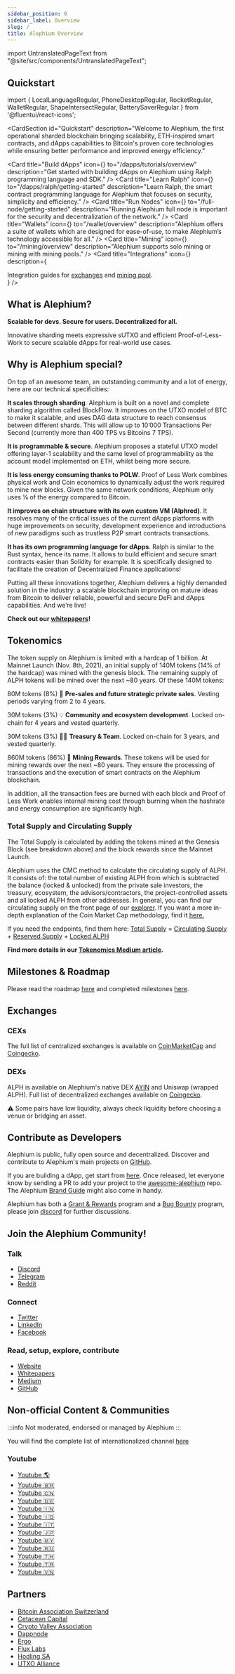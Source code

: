 ```yaml
---
sidebar_position: 0
sidebar_label: Overview
slug: /
title: Alephium Overview
---
```


import UntranslatedPageText from "@site/src/components/UntranslatedPageText";

<UntranslatedPageText />

## Quickstart
import {
  LocalLanguageRegular,
  PhoneDesktopRegular,
  RocketRegular,
  WalletRegular,
  ShapeIntersectRegular,
  BatterySaverRegular
} from '@fluentui/react-icons';

<CardSection
  id="Quickstart"
  description="Welcome to Alephium, the first operational sharded blockchain bringing scalability, ETH-inspired smart contracts, and dApps capabilities to Bitcoin's proven core technologies while ensuring better performance and improved energy efficiency."
>
  <Card
    title="Build dApps"
    icon={<PhoneDesktopRegular />}
    to="/dapps/tutorials/overview"
    description="Get started with building dApps on Alephium using Ralph programming language and SDK."
  />
  <Card
    title="Learn Ralph"
    icon={<LocalLanguageRegular />}
    to="/dapps/ralph/getting-started"
    description="Learn Ralph, the smart contract programming language for Alephium that focuses on security, simplicity and efficiency."
  />
  <Card
    title="Run Nodes"
    icon={<RocketRegular />}
    to="/full-node/getting-started"
    description="Running Alephium full node is important for the security and decentralization of the network."
  />
  <Card
    title="Wallets"
    icon={<WalletRegular />}
    to="/wallet/overview"
    description="Alephium offers a suite of wallets which are designed for ease-of-use, to make Alephium’s technology accessible for all."
  />
  <Card
    title="Mining"
    icon={<BatterySaverRegular />}
    to="/mining/overview"
    description="Alephium supports solo mining or mining with mining pools."
  />
  <Card
    title="Integrations"
    icon={<ShapeIntersectRegular />}
    description={
      <div>Integration guides for <a href="/integration/exchange">exchanges</a> and <a href="/integration/mining">mining pool</a>.</div>
    }
  />
</CardSection>

## What is Alephium?

**Scalable for devs. Secure for users. Decentralized for all.**

Innovative sharding meets expressive sUTXO and efficient Proof-of-Less-Work to secure scalable dApps for real-world use cases.

## Why is Alephium special?

On top of an awesome team, an outstanding community and a lot of energy, here are our technical specificities:

**It scales through sharding**. Alephium is built on a novel and complete sharding algorithm called BlockFlow. It improves on the UTXO model of BTC to make it scalable, and uses DAG data structure to reach consensus between different shards. This will allow up to 10’000 Transactions Per Second (currently more than 400 TPS vs Bitcoins 7 TPS).

**It is programmable & secure**. Alephium proposes a stateful UTXO model offering layer-1 scalability and the same level of programmability as the account model implemented on ETH, whilst being more secure.

**It is less energy consuming thanks to POLW**. Proof of Less Work combines physical work and Coin economics to dynamically adjust the work required to mine new blocks. Given the same network conditions, Alephium only uses ⅛ of the energy compared to Bitcoin.

**It improves on chain structure with its own custom VM (Alphred)**. It resolves many of the critical issues of the current dApps platforms with huge improvements on security, development experience and introductions of new paradigms such as trustless P2P smart contracts transactions.

**It has its own programming language for dApps**. Ralph is similar to the Rust syntax, hence its name. It allows to build efficient and secure smart contracts easier than Solidity for example. It is specifically designed to facilitate the creation of Decentralized Finance applications!

Putting all these innovations together, Alephium delivers a highly demanded solution in the industry: a scalable blockchain improving on mature ideas from Bitcoin to deliver reliable, powerful and secure DeFi and dApps capabilities. And we’re live!

**Check out our [whitepapers][whitepaper]!**

## Tokenomics

The token supply on Alephium is limited with a hardcap of 1 billion. At Mainnet Launch (Nov. 8th, 2021), an initial supply of 140M tokens (14% of the hardcap) was mined with the genesis block. The remaining supply of ALPH tokens will be mined over the next ~80 years. Of these 140M tokens:

80M tokens (8%) 🤝 **Pre-sales and future strategic private sales**. Vesting periods varying from 2 to 4 years.

30M tokens (3%) 💡 **Community and ecosystem development**. Locked on-chain for 4 years and vested quarterly.

30M tokens (3%) 🧑‍💻 **Treasury & Team**. Locked on-chain for 3 years, and vested quarterly.

860M tokens (86%) 🌊 **Mining Rewards**. These tokens will be used for mining rewards over the next ~80 years. They ensure the processing of transactions and the execution of smart contracts on the Alephium blockchain.

In addition, all the transaction fees are burned with each block and Proof of Less Work enables internal mining cost through burning when the hashrate and energy consumption are significantly high.


### Total Supply and Circulating Supply

The Total Supply is calculated by adding the tokens mined at the Genesis Block (see breakdown above) and the block rewards since the Mainnet Launch.

Alephium uses the CMC method to calculate the circulating supply of ALPH. It consists of: the total number of existing ALPH from which is subtracted the balance (locked & unlocked) from the private sale investors, the treasury, ecosystem, the advisors/contractors, the project-controlled assets and all locked ALPH from other addresses.
In general, you can find our circulating supply on the front page of our [explorer](https://explorer.alephium.org/#/blocks). If you want a more in-depth explanation of the Coin Market Cap methodology, find it [here.](https://support.coinmarketcap.com/hc/en-us/articles/360043396252-Supply-Circulating-Total-Max-)

If you need the endpoints, find them here: [Total Supply](https://mainnet-backend.alephium.org/infos/supply/total-alph) = [Circulating Supply](https://mainnet-backend.alephium.org/infos/supply/circulating-alph) + [Reserved Supply](https://mainnet-backend.alephium.org/infos/supply/reserved-alph) + [Locked ALPH](https://mainnet-backend.alephium.org/infos/supply/locked-alph)

**Find more details in our [Tokenomics Medium article][tokenomics-medium].**

## Milestones & Roadmap

Please read the roadmap [here][roadmap] and completed milestones [here][milestones].

## Exchanges

### CEXs
The full list of centralized exchanges is available on [CoinMarketCap][CoinMarketCap] and [Coingecko][Coingecko].

### DEXs
ALPH is available on Alephium's native DEX [AYIN][AYIN] and Uniswap (wrapped ALPH). Full list of decentralized exchanges available on [Coingecko][Coingecko].

⚠️ Some pairs have low liquidity, always check liquidity before choosing a venue or bridging an asset.

## Contribute as Developers

Alephium is public, fully open source and decentralized. Discover and contribute to Alephium's main projects on [GitHub][github].

If you are building a dApp, get start from
[here](/dapps/sdk/work-with-project/getting-started). Once released, let everyone know by
sending a PR to add your project to the [awesome-alephium][awesome] repo. The
Alephium [Brand Guide][brand-guide] might also come in handy.

Alephium has both a [Grant & Rewards][reward-grant] program and a [Bug Bounty](https://github.com/alephium/community/blob/master/BugBounty.md) program, please join [discord][discord] for further discussions.


## Join the Alephium Community!

### Talk

- [Discord][discord]
- [Telegram][telegram]
- [Reddit][reddit]

### Connect 

- [Twitter][twitter]
- [LinkedIn][linkedin]
- [Facebook][facebook]

### Read, setup, explore, contribute

- [Website][website]
- [Whitepapers][whitepaper]
- [Medium][medium]
- [GitHub][github]

## Non-official Content & Communities

:::info
Not moderated, endorsed or managed by Alephium
:::

You will find the complete list of internationalized channel [here](./misc/Internationalization-and-Localization)

### Youtube

- [Youtube 🌎](https://www.youtube.com/playlist?list=PL8q8n0BHJS1Nd0nxGfsNJzNnAeHoXhezz)
- [Youtube 🇧🇷](https://www.youtube.com/playlist?list=PL8q8n0BHJS1PiisJCIWqeOsd20dsMtJIg)
- [Youtube 🇨🇳](https://www.youtube.com/playlist?list=PL8q8n0BHJS1O931vGMfFb0Qx3gFKhd4bD)
- [Youtube 🇩🇪](https://www.youtube.com/playlist?list=PL8q8n0BHJS1OtYdw8lKeke6nNSSfASzZq)
- [Youtube 🇮🇳](https://www.youtube.com/playlist?list=PL8q8n0BHJS1PBoCF0L2TfeWYC8b7DeTAn)
- [Youtube 🇮🇩](https://www.youtube.com/playlist?list=PL8q8n0BHJS1MEOKbcmicEO0uTuz67D5Fz)
- [Youtube 🇮🇹](https://www.youtube.com/playlist?list=PL8q8n0BHJS1O749KEPqfnwlr-RDlqJ20U)
- [Youtube 🇯🇵](https://www.youtube.com/playlist?list=PL8q8n0BHJS1PS9PGIYJd8pjK6fw8AKZO4)
- [Youtube 🇲🇾](https://www.youtube.com/playlist?list=PL8q8n0BHJS1OkFwspCxIVfFS2sVeGEC4K)
- [Youtube 🇷🇺](https://www.youtube.com/playlist?list=PL8q8n0BHJS1P4-22OaT_w3vwNZVwiQt6s)
- [Youtube 🇹🇭](https://www.youtube.com/playlist?list=PL8q8n0BHJS1MhpbWV3PI4xoXhjB06az_M)
- [Youtube 🇹🇷](https://www.youtube.com/playlist?list=PL8q8n0BHJS1OJIUOh0yANAEKdSUG8DdDG)
- [Youtube 🇻🇳](https://www.youtube.com/playlist?list=PL8q8n0BHJS1PJq68hRBfw3xeXGlfVDWVr)

## Partners

- [Bitcoin Association Switzerland](https://medium.com/@alephium/alephium-becomes-a-member-of-bitcoin-association-switzerland-2293fec16fc9)
- [Cetacean Capital](https://cetacean.capital/)
- [Crypto Valley Association](https://cryptovalley.swiss/)
- [Dappnode](https://dappnode.io)
- [Ergo](https://ergoplatform.org/)
- [Flux Labs](https://runonflux.io/fluxlabs.html)
- [Hodling SA](https://www.hodling.ch/)
- [UTXO Alliance](https://utxo-alliance.org/)


[whitepaper]: https://github.com/alephium/white-paper
[tokenomics-medium]: https://medium.com/@alephium/tokenomics-of-alephium-61d59b51029c
[website]: https://alephium.org/
[discord]: https://alephium.org/discord
[telegram]: https://t.me/alephiumgroup
[twitter]: https://twitter.com/alephium
[linkedin]: https://www.linkedin.com/company/alephium
[facebook]: https://www.facebook.com/alephium
[medium]: https://medium.com/@alephium
[github]: https://github.com/alephium
[node-release]: https://github.com/alephium/alephium/releases/latest/
[full-node]: https://github.com/alephium/alephium
[desktop-wallet]: https://github.com/alephium/alephium-frontend/apps/desktop-wallet
[mobile-wallet]: https://github.com/alephium/alephium-frontend/apps/mobile-wallet
[explorer]: https://github.com/alephium/alephium-frontend/apps/explorer
[web3-sdk]: https://github.com/alephium/alephium-web3
[docs]: https://github.com/alephium/docs
[awesome]: https://github.com/alephium/awesome-alephium
[mining-discord]: https://alephium.org/discord
[miner-starter-pack]: https://github.com/alephium/alephium-miner-getting-started
[solo-mining-video]: https://www.youtube.com/watch?v=hdPH6inWjhc
[reddit]: https://www.reddit.com/r/Alephium/
[extension-wallet-repo]: https://github.com/alephium/extension-wallet
[walletconnect-repo]: https://github.com/alephium/walletconnect
[wormhole-fork-repo]: https://github.com/alephium/wormhole-fork
[brand-guide]: https://github.com/alephium/alephium-brand-guide
[reward-grant]: https://github.com/alephium/community/tree/master
[Coingecko]: https://www.coingecko.com/en/coins/alephium#markets
[CoinMarketCap]: https://coinmarketcap.com/currencies/alephium/#Markets
[roadmap]: https://alephium.org/#next
[milestones]: https://alephium.org/#milestones
[AYIN]: https://www.ayin.app/
